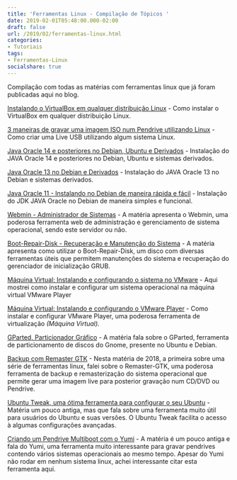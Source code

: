 ```yaml
---
title: 'Ferramentas Linux - Compilação de Tópicos '
date: 2019-02-01T05:48:00.000-02:00
draft: false
url: /2019/02/ferramentas-linux.html
categories:
- Tutoriais
tags: 
- Ferramentas-Linux
socialshare: true
---
```


Compilação com todas as matérias com ferramentas linux que já foram publicadas aqui no blog.

<!--more-->

[Instalando o VirtualBox em qualquer distribuição Linux](https://info.wsouza.com.br//2021/01/instalar-o-virtualbox-em-qualquer-distribuicao-linux.html) - Como instalar o VirtualBox em qualquer distribuição Linux.

[3 maneiras de gravar uma imagem ISO num Pendrive utilizando Linux](https://info.wsouza.com.br/2020/04/3-maneiras-de-gravar-uma-imagem-iso-num-pendrive-utilizando-linux.html) - Como criar uma Live USB utilizando algum sistema Linux.  
  
[Java Oracle 14 e posteriores no Debian, Ubuntu e Derivados](https://info.wsouza.com.br/2020/03/java-oracle-14-e-posteriores-no-debian-ubuntu-e-derivados.html) - Instalação do JAVA Oracle 14 e posteriores no Debian, Ubuntu e sistemas derivados.  
  
[Java Oracle 13 no Debian e Derivados](https://info.wsouza.com.br/2020/02/java-oracle-13-no-debian-e-derivados.html) - Instalação do JAVA Oracle 13 no Debian e sistemas derivados.  
  
[Java Oracle 11 - Instalando no Debian de maneira rápida e fácil](https://info.wsouza.com.br/2019/03/java-oracle-11-instalando-no-debian-de-maneira-rapida-e-facil.html) - Instalação do JDK JAVA Oracle no Debian de maneira simples e funcional.  
  
[Webmin - Administrador de Sistemas](https://info.wsouza.com.br/2019/01/webmin-administrador-de-sistemas.html) - A matéria apresenta o Webmin, uma poderosa ferramenta web de administração e gerenciamento de sistema operacional, sendo este servidor ou não.  
  
[Boot-Repair-Disk - Recuperação e Manutenção do Sistema](https://info.wsouza.com.br/2018/12/boot-repair-disk-recuperacao-e-manutencao-do-sistema.html) - A matéria apresenta como utilizar o Boot-Repair-Disk, um disco com diversas ferramentas úteis que permitem manutenções do sistema e recuperação do gerenciador de inicialização GRUB.  
  
[Máquina Virtual: Instalando e configurando o sistema no VMware](https://info.wsouza.com.br/2018/08/maquina-virtual-instalando-e-configurando-o-sistema-no-vmware.html) - Aqui mostrei como instalar e configurar um sistema operacional na máquina virtual VMware Player  
  
[Máquina Virtual: Instalando e configurando o VMware Player](https://info.wsouza.com.br/2018/07/maquina-virtual-instalando-e-configurando-o-wmware-player.html) - Como instalar e configurar VMware Player, uma poderosa ferramenta de virtualização _(Máquina Virtual)._  
  
[GParted, Particionador Gráfico](https://info.wsouza.com.br/2018/07/gparted-particionador-grafico.html) - A matéria fala sobre o GParted, ferramenta de particionamento de discos do Gnome, presente no Ubuntu e Debian.  
  
[Backup com Remaster GTK](https://info.wsouza.com.br/2018/07/backup-com-remaster-gtk.html) - Nesta matéria de 2018, a primeira sobre uma série de ferramentas linux, falei sobre o Remaster-GTK, uma poderosa ferramenta de backup e remasterização do sistema operacional que permite gerar uma imagem live para posterior gravação num CD/DVD ou Pendrive.  
  
[Ubuntu Tweak, uma ótima ferramenta para configurar o seu Ubuntu](https://info.wsouza.com.br/2015/04/configurar-ubuntu-com-ubuntu-tweak.html) - Matéria um pouco antiga, mas que fala sobre uma ferramenta muito útil para usuários do Ubuntu e suas versões. O Ubuntu Tweak facilita o acesso à algumas configurações avançadas.  
  
[Criando um Pendrive Multiboot com o Yumi](https://info.wsouza.com.br/2015/01/criar-um-pendrive-multiboot-linux.html) - A matéria é um pouco antiga e fala do Yumi, uma ferramenta muito interessante para gravar pendrives contendo vários sistemas operacionais ao mesmo tempo. Apesar do Yumi não rodar em nenhum sistema linux, achei interessante citar esta ferramenta aqui.
